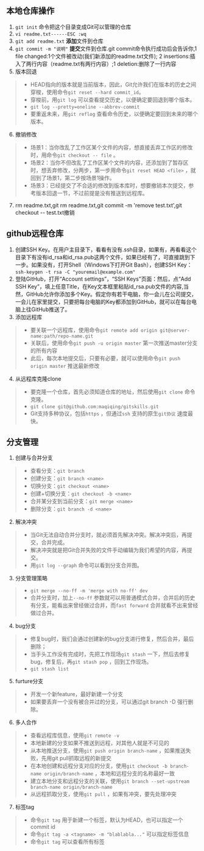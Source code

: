 ## 本地仓库操作
1. `git init` 命令把这个目录变成Git可以管理的仓库
2. `vi readme.txt------ESC :wq`
3. `git add readme.txt` **添加**文件到仓库
4. `git commit -m "说明"` **提交**文件到仓库.git commit命令执行成功后会告诉你,1 file changed:1个文件被改动(我们新添加的readme.txt文件); 2 insertions:插入了两行内容（readme.txt有两行内容）;1 deletion:删除了一行内容
5. 版本回退
> * HEAD指向的版本就是当前版本，因此，Git允许我们在版本的历史之间穿梭，使用命令`git reset --hard commit_id`。
> * 穿梭前，用`git log` 可以查看提交历史，以便确定要回退到哪个版本。
> * `git log --pretty=oneline --abbrev-commit`
> * 要重返未来，用`git reflog` 查看命令历史，以便确定要回到未来的哪个版本。

6. 撤销修改

> * 场景1：当你改乱了工作区某个文件的内容，想直接丢弃工作区的修改时，用命令`git checkout -- file` 。
> * 场景2：当你不但改乱了工作区某个文件的内容，还添加到了暂存区时，想丢弃修改，分两步，第一步用命令`git reset HEAD <file>` ，就回到了场景1，第二步按场景1操作。
> * 场景3：已经提交了不合适的修改到版本库时，想要撤销本次提交，参考版本回退一节，不过前提是没有推送到远程库。
7. rm readme.txt,git rm readme.txt,git commit -m 'remove test.txt',git checkout -- test.txt撤销
## github远程仓库
1. 创建SSH Key。在用户主目录下，看看有没有.ssh目录，如果有，再看看这个目录下有没有id_rsa和id_rsa.pub这两个文件，如果已经有了，可直接跳到下一步。如果没有，打开Shell（Windows下打开Git Bash），创建SSH Key：`ssh-keygen -t rsa -C "youremail@example.com"`
2. 登陆GitHub，打开“Account settings”，“SSH Keys”页面：然后，点“Add SSH Key”，填上任意Title，在Key文本框里粘贴id_rsa.pub文件的内容,当然，GitHub允许你添加多个Key。假定你有若干电脑，你一会儿在公司提交，一会儿在家里提交，只要把每台电脑的Key都添加到GitHub，就可以在每台电脑上往GitHub推送了。
3. 添加远程库
> * 要关联一个远程库，使用命令`git remote add origin git@server-name:path/repo-name.git` 
> * 关联后，使用命令`git push -u origin master` 第一次推送master分支的所有内容
> * 此后，每次本地提交后，只要有必要，就可以使用命令`git push origin master` 推送最新修改
4. 从远程库克隆clone
> * 要克隆一个仓库，首先必须知道仓库的地址，然后使用`git clone` 命令克隆。
> * `git clone git@github.com:maqiqing/gitskills.git`
> * Git支持多种协议，包括`https` ，但通过`ssh` 支持的原生`git协议` 速度最快。
## 分支管理
1. 创建与合并分支
> * 查看分支：`git branch`
> * 创建分支：`git branch <name>`
> * 切换分支：`git checkout <name>`
> * 创建+切换分支：`git checkout -b <name>`
> * 合并某分支到当前分支：`git merge <name>`
> * 删除分支：`git branch -d <name>`
2. 解决冲突
> * 当Git无法自动合并分支时，就必须首先解决冲突。解决冲突后，再提交，合并完成。
> * 解决冲突就是把Git合并失败的文件手动编辑为我们希望的内容，再提交。
> * 用`git log --graph` 命令可以看到分支合并图。
3. 分支管理策略
> * `git merge --no-ff -m 'merge with no-ff' dev`
> * 合并分支时，加上`--no-ff` 参数就可以用普通模式合并，合并后的历史有分支，能看出来曾经做过合并，而`fast forward` 合并就看不出来曾经做过合并。
4. bug分支
> * 修复bug时，我们会通过创建新的bug分支进行修复，然后合并，最后删除；
> * 当手头工作没有完成时，先把工作现场`git stash` 一下，然后去修复bug，修复后，再`git stash pop` ，回到工作现场。
> * `git stash list`
5. furture分支
> * 开发一个新feature，最好新建一个分支
> * 如果要丢弃一个没有被合并过的分支，可以通过git branch -D <name>强行删除。
6. 多人合作
> * 查看远程库信息，使用`git remote -v`
> * 本地新建的分支如果不推送到远程，对其他人就是不可见的
> * 从本地推送分支，使用`git push origin branch-name` ，如果推送失败，先用git pull抓取远程的新提交
> * 在本地创建和远程分支对应的分支，使用`git checkout -b branch-name origin/branch-name` ，本地和远程分支的名称最好一致
> * 建立本地分支和远程分支的关联，使用`git branch --set-upstream branch-name origin/branch-name`
> * 从远程抓取分支，使用`git pull` ，如果有冲突，要先处理冲突
7. 标签tag
> * 命令`git tag` <tagname>用于新建一个标签，默认为HEAD，也可以指定一个commit id
> * 命令`git tag -a <tagname> -m "blablabla..."` 可以指定标签信息
> * 命令`git tag` 可以查看所有标签

